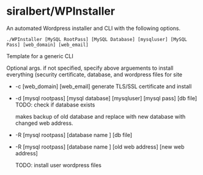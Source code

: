 # siralbert/WPInstaller

An automated Wordpress installer and CLI with the following options.

    ./WPInstaller [MySQL RootPass] [MySQL Database] [mysqluser] [MySQL Pass] [web_domain] [web_email]

Template for a generic CLI

Optional args.  if not specified, specify above arguements to install everything (security certificate, database, and wordpress files for site
- -c [web_domain] [web_email]    generate TLS/SSL certificate and install
- -d [mysql rootpass] [mysql database] [mysqluser] [mysql pass] [db file] TODO: check if database exists  
   
   makes backup of old database and replace with new database with changed web address.
- -R [mysql rootpass] [database name ] [db file] 
- -R [mysql rootpass] [database name ] [old web address] [new web address]

   TODO: install user wordpress files
